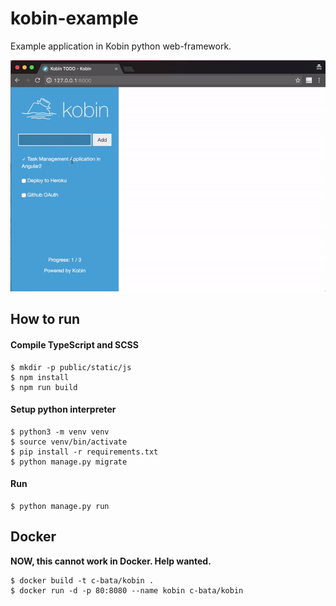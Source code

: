 # kobin-example

Example application in Kobin python web-framework.

![animation](./anim.gif)


## How to run

#### Compile TypeScript and SCSS

```
$ mkdir -p public/static/js
$ npm install
$ npm run build
```

#### Setup python interpreter

```
$ python3 -m venv venv
$ source venv/bin/activate
$ pip install -r requirements.txt
$ python manage.py migrate
```

#### Run

```
$ python manage.py run
```


## Docker

**NOW, this cannot work in Docker. Help wanted.**

```
$ docker build -t c-bata/kobin .
$ docker run -d -p 80:8080 --name kobin c-bata/kobin
```
